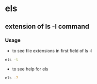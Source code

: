 # els
## extension of ls -l command

### Usage
* to see file extensions in first field of ls -l
```bash
els -l 
```

* to see help for els 
```bash
els -?
```
